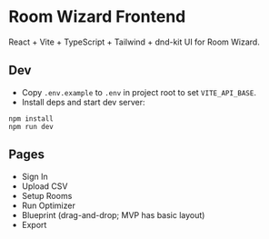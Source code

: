 # Room Wizard Frontend

React + Vite + TypeScript + Tailwind + dnd-kit UI for Room Wizard.

## Dev

- Copy `.env.example` to `.env` in project root to set `VITE_API_BASE`.
- Install deps and start dev server:

```
npm install
npm run dev
```

## Pages
- Sign In
- Upload CSV
- Setup Rooms
- Run Optimizer
- Blueprint (drag-and-drop; MVP has basic layout)
- Export
